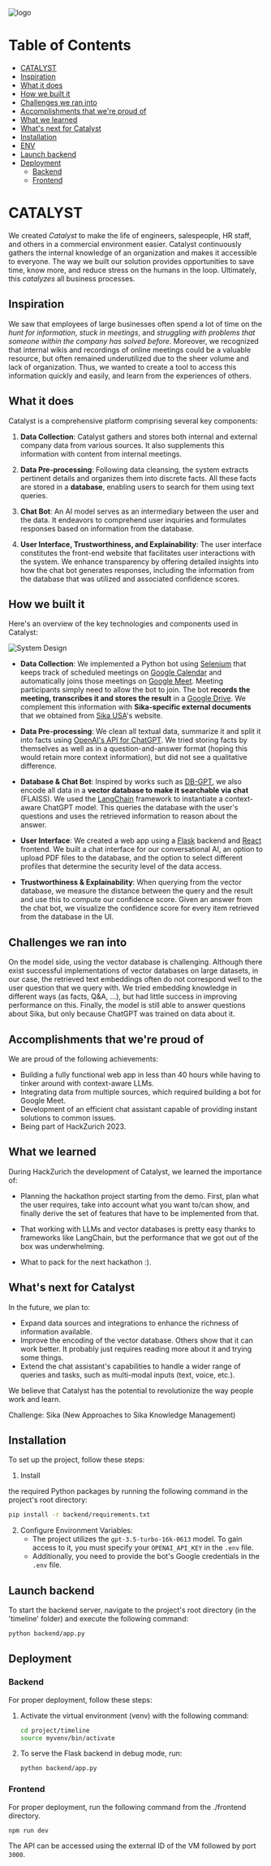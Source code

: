 ![logo](https://res.cloudinary.com/dohxofaxb/image/upload/v1694894880/Wiki_1920_1280_px_nyecja.png)
# Table of Contents
- [CATALYST](#catalyst)
- [Inspiration](#inspiration)
- [What it does](#what-it-does)
- [How we built it](#how-we-built-it)
- [Challenges we ran into](#challenges-we-ran-into)
- [Accomplishments that we're proud of](#accomplishments-that-were-proud-of)
- [What we learned](#what-we-learned)
- [What's next for Catalyst](#whats-next-for-catalyst)
- [Installation](#installation)
- [ENV](#env)
- [Launch backend](#launch-backend)
- [Deployment](#deployment)
  - [Backend](#backend)
  - [Frontend](#frontend)


# CATALYST

We created _Catalyst_ to make the life of engineers, salespeople, HR staff, and others in a commercial environment easier. Catalyst continuously gathers the internal knowledge of an organization and makes it accessible to everyone. The way we built our solution provides opportunities to save time, know more, and reduce stress on the humans in the loop. Ultimately, this _catalyzes_ all business processes.

## Inspiration

We saw that employees of large businesses often spend a lot of time on the *hunt for information*, *stuck in meetings*, and *struggling with problems that someone within the company has solved before*. Moreover, we recognized that internal wikis and recordings of online meetings could be a valuable resource, but often remained underutilized due to the sheer volume and lack of organization. Thus, we wanted to create a tool to access this information quickly and easily, and learn from the experiences of others.

## What it does

Catalyst is a comprehensive platform comprising several key components:

1. **Data Collection**: Catalyst gathers and stores both internal and external company data from various sources. It also supplements this information with content from internal meetings.

2. **Data Pre-processing**: Following data cleansing, the system extracts pertinent details and organizes them into discrete facts. All these facts are stored in a **database**, enabling users to search for them using text queries.

3. **Chat Bot**: An AI model serves as an intermediary between the user and the data. It endeavors to comprehend user inquiries and formulates responses based on information from the database.

4. **User Interface, Trustworthiness, and Explainability**: The user interface constitutes the front-end website that facilitates user interactions with the system. We enhance transparency by offering detailed insights into how the chat bot generates responses, including the information from the database that was utilized and associated confidence scores.

## How we built it

Here's an overview of the key technologies and components used in Catalyst:

![System Design](https://res.cloudinary.com/dohxofaxb/image/upload/v1694894684/Wiki_qwizey.png)

- **Data Collection**: We implemented a Python bot using [Selenium](https://www.selenium.dev) that keeps track of scheduled meetings on [Google Calendar](https://calendar.google.com/calendar/u/0/r) and automatically joins those meetings on [Google Meet](https://meet.google.com). Meeting participants simply need to allow the bot to join. The bot **records the meeting, transcribes it and stores the result** in a [Google Drive](https://www.google.com/drive/). We complement this information with **Sika-specific external documents** that we obtained from [Sika USA](https://usa.sika.com)'s website.

- **Data Pre-processing**: We clean all textual data, summarize it and split it into facts using [OpenAI's API for ChatGPT](https://openai.com/blog/introducing-chatgpt-and-whisper-apis). We tried storing facts by themselves as well as in a question-and-answer format (hoping this would retain more context information), but did not see a qualitative difference.

- **Database & Chat Bot**: Inspired by works such as [DB-GPT](https://github.com/eosphoros-ai/DB-GPT), we also encode all data in a **vector database to make it searchable via chat** (FLAISS). We used the [LangChain](https://python.langchain.com/docs/get_started/introduction) framework to instantiate a context-aware ChatGPT model. This queries the database with the user's questions and uses the retrieved information to reason about the answer.

- **User Interface**: We created a web app using a [Flask](https://flask.palletsprojects.com/en/2.3.x/) backend and [React](https://react.dev) frontend. We built a chat interface for our conversational AI, an option to upload PDF files to the database, and the option to select different profiles that determine the security level of the data access. 

- **Trustworthiness & Explainability**: When querying from the vector database, we measure the distance between the query and the result and use this to compute our confidence score. Given an answer from the chat bot, we visualize the confidence score for every item retrieved from the database in the UI.

## Challenges we ran into

On the model side, using the vector database is challenging. Although there exist successful implementations of vector databases on large datasets, in our case, the retrieved text embeddings often do not correspond well to the user question that we query with. We tried embedding knowledge in different ways (as facts, Q&A, ...), but had little success in improving performance on this. Finally, the model is still able to answer questions about Sika, but only because ChatGPT was trained on data about it.

## Accomplishments that we're proud of

We are proud of the following achievements:

- Building a fully functional web app in less than 40 hours while having to tinker around with context-aware LLMs.
- Integrating data from multiple sources, which required building a bot for Google Meet.
- Development of an efficient chat assistant capable of providing instant solutions to common issues.
- Being part of HackZurich 2023.

## What we learned

During HackZurich the development of Catalyst, we learned the importance of:

- Planning the hackathon project starting from the demo. First, plan what the user requires, take into account what you want to/can show, and finally derive the set of features that have to be implemented from that.

- That working with LLMs and vector databases is pretty easy thanks to frameworks like LangChain, but the performance that we got out of the box was underwhelming.

- What to pack for the next hackathon :).

## What's next for Catalyst

In the future, we plan to:

- Expand data sources and integrations to enhance the richness of information available.
- Improve the encoding of the vector database. Others show that it can work better. It probably just requires reading more about it and trying some things.
- Extend the chat assistant's capabilities to handle a wider range of queries and tasks, such as multi-modal inputs (text, voice, etc.).

We believe that Catalyst has the potential to revolutionize the way people work and learn.

Challenge: Sika (New Approaches to Sika Knowledge Management)

## Installation

To set up the project, follow these steps:

1. Install

 the required Python packages by running the following command in the project's root directory:

   ```bash
   pip install -r backend/requirements.txt
   ```

2. Configure Environment Variables:
   - The project utilizes the `gpt-3.5-turbo-16k-0613` model. To gain access to it, you must specify your `OPENAI_API_KEY` in the `.env` file.
   - Additionally, you need to provide the bot's Google credentials in the `.env` file.

## Launch backend

To start the backend server, navigate to the project's root directory (in the 'timeline' folder) and execute the following command:

```bash
python backend/app.py
```

## Deployment

### Backend

For proper deployment, follow these steps:

1. Activate the virtual environment (venv) with the following command:

   ```bash
   cd project/timeline
   source myvenv/bin/activate
   ```

2. To serve the Flask backend in debug mode, run:

   ```bash
   python backend/app.py
   ```

### Frontend

For proper deployment, run the following command from the ./frontend directory.

   ```bash
   npm run dev
   ```

The API can be accessed using the external ID of the VM followed by port `3000`.
